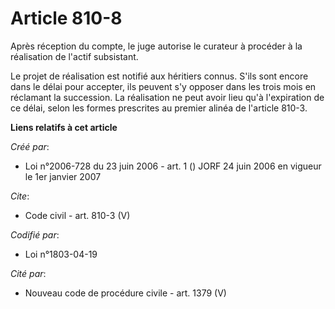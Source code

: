 # Article 810-8

Après réception du compte, le juge autorise le curateur à procéder à la réalisation de l'actif subsistant. 

Le projet de réalisation est notifié aux héritiers connus. S'ils sont encore dans le délai pour accepter, ils peuvent s'y
opposer dans les trois mois en réclamant la succession. La réalisation ne peut avoir lieu qu'à l'expiration de ce délai,
selon les formes prescrites au premier alinéa de l'article 810-3.

**Liens relatifs à cet article**

_Créé par_:

  - Loi n°2006-728 du 23 juin 2006 - art. 1 () JORF 24 juin 2006 en vigueur le 1er janvier 2007

_Cite_:

  - Code civil - art. 810-3 (V)

_Codifié par_:

  - Loi n°1803-04-19

_Cité par_:

  - Nouveau code de procédure civile - art. 1379 (V)
